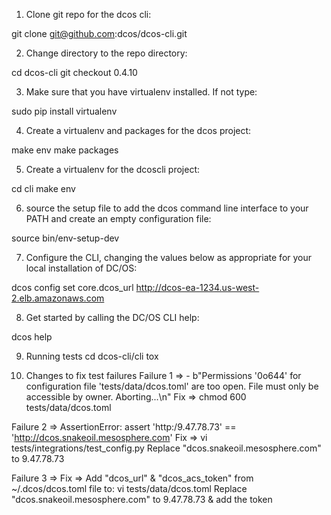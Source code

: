 1. Clone git repo for the dcos cli:

git clone git@github.com:dcos/dcos-cli.git

2. Change directory to the repo directory:

cd dcos-cli
git checkout 0.4.10

3. Make sure that you have virtualenv installed. If not type:

sudo pip install virtualenv

4. Create a virtualenv and packages for the dcos project:

make env
make packages

5. Create a virtualenv for the dcoscli project:

cd cli
make env

6. source the setup file to add the dcos command line interface to your PATH and create an empty configuration file:

source bin/env-setup-dev

7. Configure the CLI, changing the values below as appropriate for your local installation of DC/OS:

dcos config set core.dcos_url http://dcos-ea-1234.us-west-2.elb.amazonaws.com

8. Get started by calling the DC/OS CLI help:

dcos help

9. Running tests
cd dcos-cli/cli
tox

10. Changes to fix test failures
Failure 1 => - b"Permissions '0o644' for configuration file 'tests/data/dcos.toml' are too open. File must only be accessible by owner. Aborting...\n"
Fix => chmod 600 tests/data/dcos.toml

Failure 2 =>  AssertionError: assert 'http:/9.47.78.73' == 'http://dcos.snakeoil.mesosphere.com'
Fix =>  vi tests/integrations/test_config.py
Replace "dcos.snakeoil.mesosphere.com" to 9.47.78.73

Failure 3 => 
Fix => Add "dcos_url" & "dcos_acs_token" from ~/.dcos/dcos.toml file to:
vi tests/data/dcos.toml
Replace "dcos.snakeoil.mesosphere.com" to 9.47.78.73 & add the token
